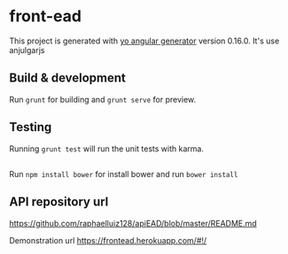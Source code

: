 # front-ead

This project is generated with [yo angular generator](https://github.com/yeoman/generator-angular)
version 0.16.0.
It's use anjulgarjs 
## Build & development

Run `grunt` for building and `grunt serve` for preview.

## Testing

Running `grunt test` will run the unit tests with karma.

##

Run `npm install bower` for install bower
and run `bower install`

## API repository url

https://github.com/raphaelluiz128/apiEAD/blob/master/README.md

Demonstration url
https://frontead.herokuapp.com/#!/
